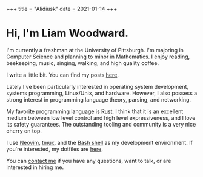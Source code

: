 +++
title = "Alidiusk"
date = 2021-01-14
+++

# Hi, I'm Liam Woodward.

I'm currently a freshman at the University of Pittsburgh.
I'm majoring in Computer Science and planning to minor in Mathematics.
I enjoy reading, beekeeping, music, singing, walking, and high quality coffee.

I write a little bit. You can find my posts [here](@/posts/_index.md).

Lately I've been particularly interested in operating system development,
systems programming, Linux/Unix, and hardware. However, I also possess a
strong interest in programming language theory, parsing, and networking.

My favorite programming language is [Rust](https://www.rust-lang.org/).
I think that it is an excellent medium between low level control and
high level expressiveness, and I love its safety guarantees. The
outstanding tooling and community is a very nice cherry on top.

I use [Neovim](https://neovim.io/), [tmux](https://github.com/tmux/tmux),
and the [Bash shell](https://www.gnu.org/software/bash/) as my development
environment. If you're interested, my dotfiles are
[here](https://github.com/alidiusk/dotfiles).

You can [contact me](@/contact/_index.md) if you have any questions, want to talk,
or are interested in hiring me.
